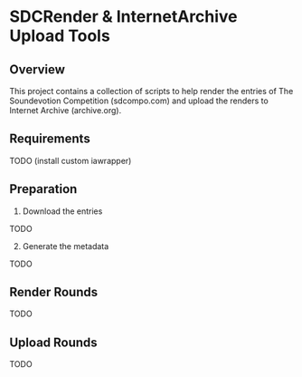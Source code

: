SDCRender & InternetArchive Upload Tools
========================================

Overview
--------

This project contains a collection of scripts to help render the
entries of The Soundevotion Competition (sdcompo.com) and upload the
renders to Internet Archive (archive.org).

Requirements
------------

TODO (install custom iawrapper)

Preparation
-----------

1. Download the entries

TODO

2. Generate the metadata

TODO

Render Rounds
-------------

TODO

Upload Rounds
-------------

TODO
